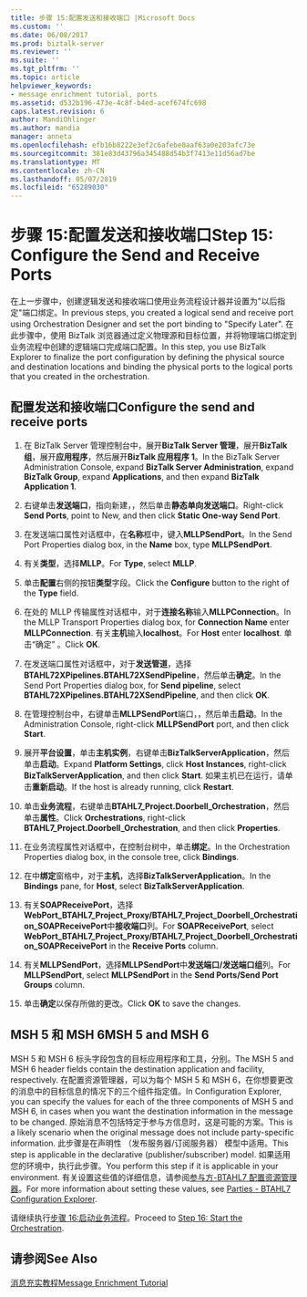 ```yaml
---
title: 步骤 15:配置发送和接收端口 |Microsoft Docs
ms.custom: ''
ms.date: 06/08/2017
ms.prod: biztalk-server
ms.reviewer: ''
ms.suite: ''
ms.tgt_pltfrm: ''
ms.topic: article
helpviewer_keywords:
- message enrichment tutorial, ports
ms.assetid: d532b196-473e-4c8f-b4ed-acef674fc698
caps.latest.revision: 6
author: MandiOhlinger
ms.author: mandia
manager: anneta
ms.openlocfilehash: efb16b8222e3ef2c6afebe0aaf63a0e203afc73e
ms.sourcegitcommit: 381e83d43796a345488d54b3f7413e11d56ad7be
ms.translationtype: MT
ms.contentlocale: zh-CN
ms.lasthandoff: 05/07/2019
ms.locfileid: "65289030"
---
```

# <a name="step-15-configure-the-send-and-receive-ports"></a><span data-ttu-id="6a6a8-102">步骤 15:配置发送和接收端口</span><span class="sxs-lookup"><span data-stu-id="6a6a8-102">Step 15: Configure the Send and Receive Ports</span></span>
<span data-ttu-id="6a6a8-103">在上一步骤中，创建逻辑发送和接收端口使用业务流程设计器并设置为"以后指定"端口绑定。</span><span class="sxs-lookup"><span data-stu-id="6a6a8-103">In previous steps, you created a logical send and receive port using Orchestration Designer and set the port binding to "Specify Later".</span></span> <span data-ttu-id="6a6a8-104">在此步骤中，使用 BizTalk 浏览器通过定义物理源和目标位置，并将物理端口绑定到业务流程中创建的逻辑端口完成端口配置。</span><span class="sxs-lookup"><span data-stu-id="6a6a8-104">In this step, you use BizTalk Explorer to finalize the port configuration by defining the physical source and destination locations and binding the physical ports to the logical ports that you created in the orchestration.</span></span>  
  
## <a name="configure-the-send-and-receive-ports"></a><span data-ttu-id="6a6a8-105">配置发送和接收端口</span><span class="sxs-lookup"><span data-stu-id="6a6a8-105">Configure the send and receive ports</span></span>  
  
1.  <span data-ttu-id="6a6a8-106">在 BizTalk Server 管理控制台中，展开**BizTalk Server 管理**，展开**BizTalk 组**，展开**应用程序**，然后展开**BizTalk 应用程序 1**。</span><span class="sxs-lookup"><span data-stu-id="6a6a8-106">In the BizTalk Server Administration Console, expand **BizTalk Server Administration**, expand **BizTalk Group**, expand **Applications**, and then expand **BizTalk Application 1**.</span></span>  
  
2.  <span data-ttu-id="6a6a8-107">右键单击**发送端口**，指向新建，，然后单击**静态单向发送端口**。</span><span class="sxs-lookup"><span data-stu-id="6a6a8-107">Right-click **Send Ports**, point to New, and then click **Static One-way Send Port**.</span></span>  
  
3.  <span data-ttu-id="6a6a8-108">在发送端口属性对话框中，在**名称**框中，键入**MLLPSendPort**。</span><span class="sxs-lookup"><span data-stu-id="6a6a8-108">In the Send Port Properties dialog box, in the **Name** box, type **MLLPSendPort**.</span></span>  
  
4.  <span data-ttu-id="6a6a8-109">有关**类型**，选择**MLLP**。</span><span class="sxs-lookup"><span data-stu-id="6a6a8-109">For **Type**, select **MLLP**.</span></span>  
  
5.  <span data-ttu-id="6a6a8-110">单击**配置**右侧的按钮**类型**字段。</span><span class="sxs-lookup"><span data-stu-id="6a6a8-110">Click the **Configure** button to the right of the **Type** field.</span></span>  
  
6.  <span data-ttu-id="6a6a8-111">在处的 MLLP 传输属性对话框中，对于**连接名称**输入**MLLPConnection**。</span><span class="sxs-lookup"><span data-stu-id="6a6a8-111">In the MLLP Transport Properties dialog box, for **Connection Name** enter **MLLPConnection**.</span></span> <span data-ttu-id="6a6a8-112">有关**主机**输入**localhost**。</span><span class="sxs-lookup"><span data-stu-id="6a6a8-112">For **Host** enter **localhost**.</span></span> <span data-ttu-id="6a6a8-113">单击“确定” 。</span><span class="sxs-lookup"><span data-stu-id="6a6a8-113">Click **OK**.</span></span>  
  
7.  <span data-ttu-id="6a6a8-114">在发送端口属性对话框中，对于**发送管道**，选择**BTAHL72XPipelines.BTAHL72XSendPipeline**，然后单击**确定**。</span><span class="sxs-lookup"><span data-stu-id="6a6a8-114">In the Send Port Properties dialog box, for **Send pipeline**, select **BTAHL72XPipelines.BTAHL72XSendPipeline**, and then click **OK**.</span></span>  
  
8.  <span data-ttu-id="6a6a8-115">在管理控制台中，右键单击**MLLPSendPort**端口，，然后单击**启动**。</span><span class="sxs-lookup"><span data-stu-id="6a6a8-115">In the Administration Console, right-click **MLLPSendPort** port, and then click **Start**.</span></span>  
  
9. <span data-ttu-id="6a6a8-116">展开**平台设置**，单击**主机实例**，右键单击**BizTalkServerApplication**，然后单击**启动**。</span><span class="sxs-lookup"><span data-stu-id="6a6a8-116">Expand **Platform Settings**, click **Host Instances**, right-click **BizTalkServerApplication**, and then click **Start**.</span></span> <span data-ttu-id="6a6a8-117">如果主机已在运行，请单击**重新启动**。</span><span class="sxs-lookup"><span data-stu-id="6a6a8-117">If the host is already running, click **Restart**.</span></span>  
  
10. <span data-ttu-id="6a6a8-118">单击**业务流程**，右键单击**BTAHL7_Project.Doorbell_Orchestration**，然后单击**属性**。</span><span class="sxs-lookup"><span data-stu-id="6a6a8-118">Click **Orchestrations**, right-click **BTAHL7_Project.Doorbell_Orchestration**, and then click **Properties**.</span></span>  
  
11. <span data-ttu-id="6a6a8-119">在业务流程属性对话框中，在控制台树中，单击**绑定**。</span><span class="sxs-lookup"><span data-stu-id="6a6a8-119">In the Orchestration Properties dialog box, in the console tree, click **Bindings**.</span></span>  
  
12. <span data-ttu-id="6a6a8-120">在中**绑定**窗格中，对于**主机**，选择**BizTalkServerApplication**。</span><span class="sxs-lookup"><span data-stu-id="6a6a8-120">In the **Bindings** pane, for **Host**, select **BizTalkServerApplication**.</span></span>  
  
13. <span data-ttu-id="6a6a8-121">有关**SOAPReceivePort**，选择**WebPort_BTAHL7_Project_Proxy/BTAHL7_Project_Doorbell_Orchestration_SOAPReceivePort**中**接收端口**列。</span><span class="sxs-lookup"><span data-stu-id="6a6a8-121">For **SOAPReceivePort**, select **WebPort_BTAHL7_Project_Proxy/BTAHL7_Project_Doorbell_Orchestration_SOAPReceivePort** in the **Receive Ports** column.</span></span>  
  
14. <span data-ttu-id="6a6a8-122">有关**MLLPSendPort**，选择**MLLPSendPort**中**发送端口/发送端口组**列。</span><span class="sxs-lookup"><span data-stu-id="6a6a8-122">For **MLLPSendPort**, select **MLLPSendPort** in the **Send Ports/Send Port Groups** column.</span></span>  
  
15. <span data-ttu-id="6a6a8-123">单击**确定**以保存所做的更改。</span><span class="sxs-lookup"><span data-stu-id="6a6a8-123">Click **OK** to save the changes.</span></span>  
  
## <a name="msh-5-and-msh-6"></a><span data-ttu-id="6a6a8-124">MSH 5 和 MSH 6</span><span class="sxs-lookup"><span data-stu-id="6a6a8-124">MSH 5 and MSH 6</span></span>  
 <span data-ttu-id="6a6a8-125">MSH 5 和 MSH 6 标头字段包含的目标应用程序和工具，分别。</span><span class="sxs-lookup"><span data-stu-id="6a6a8-125">The MSH 5 and MSH 6 header fields contain the destination application and facility, respectively.</span></span> <span data-ttu-id="6a6a8-126">在配置资源管理器，可以为每个 MSH 5 和 MSH 6，在你想要更改的消息中的目标信息的情况下的三个组件指定值。</span><span class="sxs-lookup"><span data-stu-id="6a6a8-126">In Configuration Explorer, you can specify the values for each of the three components of MSH 5 and MSH 6, in cases when you want the destination information in the message to be changed.</span></span> <span data-ttu-id="6a6a8-127">原始消息不包括特定于参与方信息时，这是可能的方案。</span><span class="sxs-lookup"><span data-stu-id="6a6a8-127">This is a likely scenario when the original message does not include party-specific information.</span></span> <span data-ttu-id="6a6a8-128">此步骤是在声明性 （发布服务器/订阅服务器） 模型中适用。</span><span class="sxs-lookup"><span data-stu-id="6a6a8-128">This step is applicable in the declarative (publisher/subscriber) model.</span></span> <span data-ttu-id="6a6a8-129">如果适用您的环境中，执行此步骤。</span><span class="sxs-lookup"><span data-stu-id="6a6a8-129">You perform this step if it is applicable in your environment.</span></span> <span data-ttu-id="6a6a8-130">有关设置这些值的详细信息，请参阅[参与方-BTAHL7 配置资源管理器](parties-tab.md)。</span><span class="sxs-lookup"><span data-stu-id="6a6a8-130">For more information about setting these values, see [Parties - BTAHL7 Configuration Explorer](parties-tab.md).</span></span>  
  
 <span data-ttu-id="6a6a8-131">请继续执行[步骤 16:启动业务流程](../../adapters-and-accelerators/accelerator-hl7/step-16-start-the-orchestration.md)。</span><span class="sxs-lookup"><span data-stu-id="6a6a8-131">Proceed to [Step 16: Start the Orchestration](../../adapters-and-accelerators/accelerator-hl7/step-16-start-the-orchestration.md).</span></span>  
  
## <a name="see-also"></a><span data-ttu-id="6a6a8-132">请参阅</span><span class="sxs-lookup"><span data-stu-id="6a6a8-132">See Also</span></span>  
 [<span data-ttu-id="6a6a8-133">消息充实教程</span><span class="sxs-lookup"><span data-stu-id="6a6a8-133">Message Enrichment Tutorial</span></span>](../../adapters-and-accelerators/accelerator-hl7/message-enrichment-tutorial.md)